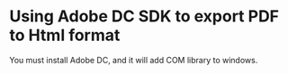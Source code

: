 # Using Adobe DC SDK to export PDF to Html format
You must install Adobe DC, and it will add COM library to windows.
